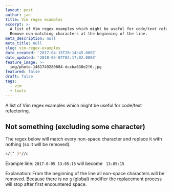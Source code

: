 ```yaml
---
layout: post
author: jan
title: Vim regex examples
excerpt: >-
  A list of Vim regex examples which might be useful for code/text refactoring.
  Remove non-matching characters at the beginning of the line.
meta_description: null
meta_title: null
slug: vim-regex-examples
date_created: '2017-04-15T20:14:45.000Z'
date_updated: '2018-05-07T02:17:02.000Z'
feature_image: >-
  img/photo-1461749280684-dccba630e2f6.jpg
featured: false
draft: false
tags:
  - vim
  - tools
---
```

A list of Vim regex examples which might be useful for code/text refactoring.

## Not something (excluding some character)
The regex below will match every non-space character and replace it with nothing (so it will be removed).

```bash
s/[^ ]*//c
```

Example line:
`2017-0-05 13:05:15` will become ` 13:05:15`

Explanation:
From the beginning of the line all non-space characters will be removed. Because there is no `g` (global) modifier the replacement process will stop after first encountered space.
